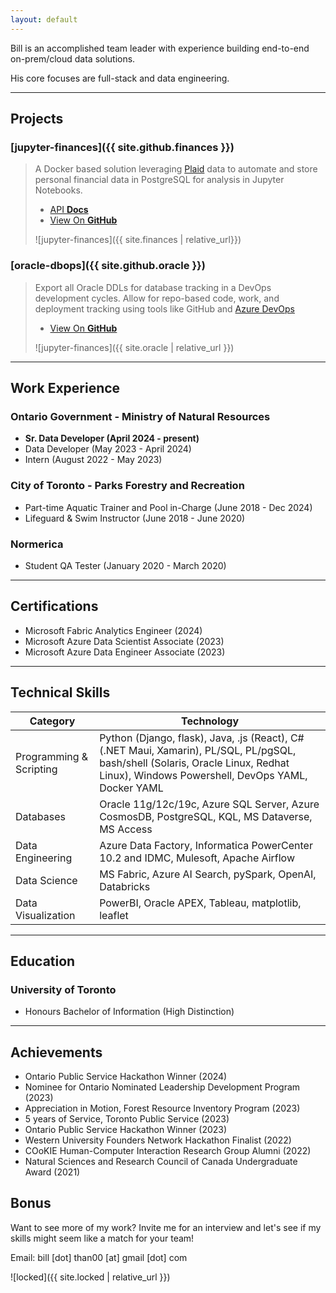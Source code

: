 ```yaml
---
layout: default
---
```



Bill is an accomplished team leader with experience building end-to-end on-prem/cloud data solutions.

His core focuses are full-stack and data engineering.

* * *
## Projects

### [jupyter-finances]({{ site.github.finances }})

> A Docker based solution leveraging [Plaid](https://plaid.com/) data to automate and store personal financial data in PostgreSQL for analysis in Jupyter Notebooks.
> <ul class="downloads">
>          <li><a href="{{ site.github.finances }}">API <strong>Docs</strong></a></li>
>          <li><a href="{{ site.github.repository_url }}">View On <strong>GitHub</strong></a></li>
> </ul>
> ![jupyter-finances]({{ site.finances | relative_url}})


### [oracle-dbops]({{ site.github.oracle }})

> Export all Oracle DDLs for database tracking in a DevOps development cycles. Allow for repo-based code, work, and deployment tracking using tools like GitHub and [Azure DevOps](https://azure.microsoft.com/en-us/products/devops)
> <ul class="downloads">
>          <li><a href="{{ site.github.oracle }}">View On <strong>GitHub</strong></a></li>
> </ul>
> ![jupyter-finances]({{ site.oracle | relative_url }})

* * *

## Work Experience

### Ontario Government - Ministry of Natural Resources

* **Sr. Data Developer (April 2024 - present)**
* Data Developer (May 2023 - April 2024)
* Intern (August 2022 - May 2023)

### City of Toronto - Parks Forestry and Recreation

* Part-time Aquatic Trainer and Pool in-Charge (June 2018 - Dec 2024)
* Lifeguard & Swim Instructor (June 2018 - June 2020)


### Normerica

* Student QA Tester (January 2020 - March 2020)


* * *

## Certifications 
* Microsoft Fabric Analytics Engineer (2024)
* Microsoft Azure Data Scientist Associate (2023) 
* Microsoft Azure Data Engineer Associate (2023) 

* * *

## Technical Skills 

| Category    | Technology |
| -------- | ------- |
| Programming & Scripting | Python (Django, flask), Java, .js (React), C# (.NET Maui, Xamarin), PL/SQL, PL/pgSQL, bash/shell (Solaris, Oracle Linux, Redhat Linux), Windows Powershell, DevOps YAML, Docker YAML |
| Databases | Oracle 11g/12c/19c, Azure SQL Server, Azure CosmosDB, PostgreSQL, KQL, MS Dataverse, MS Access |
| Data Engineering | Azure Data Factory, Informatica PowerCenter 10.2 and IDMC, Mulesoft, Apache Airflow   |
| Data Science   | MS Fabric, Azure AI Search, pySpark, OpenAI, Databricks   |
| Data Visualization | PowerBI, Oracle APEX, Tableau, matplotlib, leaflet

* * *

## Education

### University of Toronto 

* Honours Bachelor of Information (High Distinction)

* * *

## Achievements 
* Ontario Public Service Hackathon Winner (2024)
* Nominee for Ontario Nominated Leadership Development Program (2023) 
* Appreciation in Motion, Forest Resource Inventory Program (2023) 
* 5 years of Service, Toronto Public Service (2023) 
* Ontario Public Service Hackathon Winner (2023) 
* Western University Founders Network Hackathon Finalist (2022) 
* COoKIE Human-Computer Interaction Research Group Alumni (2022) 
* Natural Sciences and Research Council of Canada Undergraduate Award (2021) 

## Bonus

Want to see more of my work? Invite me for an interview and let's see if my skills might seem like a match for your team!

Email: bill [dot] than00 [at] gmail [dot] com

![locked]({{ site.locked | relative_url }})

